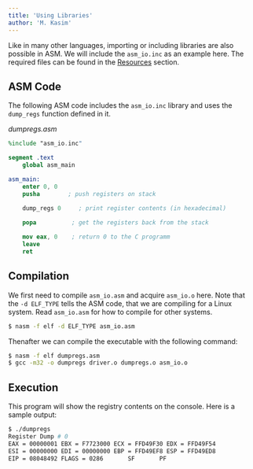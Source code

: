 ```yaml
---
title: 'Using Libraries'
author: 'M. Kasim'
---
```


Like in many other languages, importing or including libraries are also possible in ASM. We will include the `asm_io.inc` as an example here.
The required files can be found in the [Resources](../../resources) section.


## ASM Code
The following ASM code includes the `asm_io.inc` library and uses the `dump_regs` function defined in it.

_dumpregs.asm_
```NASM
%include "asm_io.inc"

segment .text
    global asm_main

asm_main:
	enter 0, 0
    pusha        ; push registers on stack
    
    dump_regs 0		; print register contents (in hexadecimal)

    popa          ; get the registers back from the stack

    mov eax, 0    ; return 0 to the C programm
    leave
    ret
```


## Compilation
We first need to compile `asm_io.asm` and acquire `asm_io.o` here. Note that the `-d ELF_TYPE` tells the ASM code, that we are compiling for a Linux system. Read `asm_io.asm` for how to compile for other systems.

```bash
$ nasm -f elf -d ELF_TYPE asm_io.asm
```
Thenafter we can compile the executable with the following command:

```bash
$ nasm -f elf dumpregs.asm
$ gcc -m32 -o dumpregs driver.o dumpregs.o asm_io.o  
```


## Execution
This program will show the registry contents on the console. Here is a sample output:

```bash
$ ./dumpregs
Register Dump # 0
EAX = 00000001 EBX = F7723000 ECX = FFD49F30 EDX = FFD49F54
ESI = 00000000 EDI = 00000000 EBP = FFD49EF8 ESP = FFD49ED8
EIP = 08048492 FLAGS = 0286       SF       PF  
```


